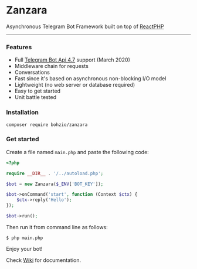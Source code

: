# Zanzara
Asynchronous Telegram Bot Framework built on top of [ReactPHP](https://reactphp.org/)

---

### Features
* Full [Telegram Bot Api 4.7](https://core.telegram.org/bots/api) support (March 2020)
* Middleware chain for requests
* Conversations
* Fast since it's based on asynchronous non-blocking I/O model
* Lightweight (no web server or database required)
* Easy to get started
* Unit battle tested

### Installation
```
composer require bohzio/zanzara
```
    
### Get started

Create a file named ```main.php``` and paste the following code:

```php
<?php

require __DIR__ . '/../autoload.php';

$bot = new Zanzara($_ENV['BOT_KEY']);

$bot->onCommand('start', function (Context $ctx) {
    $ctx->reply('Hello');
});

$bot->run();
```

Then run it from command line as follows:

    $ php main.php

Enjoy your bot!

Check [Wiki](https://github.com/bohzio/zanzara/wiki) for documentation.